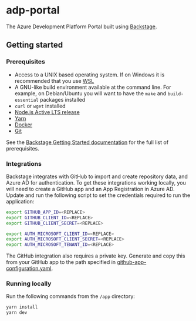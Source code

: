 # adp-portal
The Azure Development Platform Portal built using [Backstage](https://backstage.io/).

## Getting started

### Prerequisites

* Access to a UNIX based operating system. If on Windows it is recommended that you use [WSL](https://learn.microsoft.com/en-us/windows/wsl/)
* A GNU-like build environment available at the command line. For example, on Debian/Ubuntu you will want to have the `make` and `build-essential` packages installed
* `curl` or `wget` installed
* [Node.js Active LTS release](https://nodejs.org/en/blog/release)
* [Yarn](https://classic.yarnpkg.com/en/docs/install#windows-stable)
* [Docker](https://docs.docker.com/engine/install/)
* [Git](https://github.com/git-guides/install-git)

See the [Backstage Getting Started documentation](https://backstage.io/docs/getting-started/#prerequisites) for the full list of prerequisites.

### Integrations
Backstage integrates with GitHub to import and create repository data, and Azure AD for authentication. To get these integrations working locally, you will need to create a GitHub app and an App Registration in Azure AD. Update and run the following script to set the credentials required to run the application:

```sh
export GITHUB_APP_ID=<REPLACE>
export GITHUB_CLIENT_ID=<REPLACE>
export GITHUB_CLIENT_SECRET=<REPLACE>

export AUTH_MICROSOFT_CLIENT_ID=<REPLACE>
export AUTH_MICROSOFT_CLIENT_SECRET=<REPLACE>
export AUTH_MICROSOFT_TENANT_ID=<REPLACE>
```

The GitHub integration also requires a private key. Generate and copy this from your GitHub app to the path specified in [github-app-configuration.yaml](app/github-app-configuration.yaml).

### Running locally
Run the following commands from the `/app` directory:

```sh
yarn install
yarn dev
```
